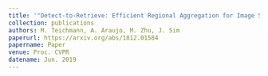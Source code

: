 ```yaml
---
title: '"Detect-to-Retrieve: Efficient Regional Aggregation for Image Search,"'
collection: publications
authors: M. Teichmann, A. Araujo, M. Zhu, J. Sim
paperurl: https://arxiv.org/abs/1812.01584
papername: Paper
venue: Proc. CVPR
datename: Jun. 2019
---
```


